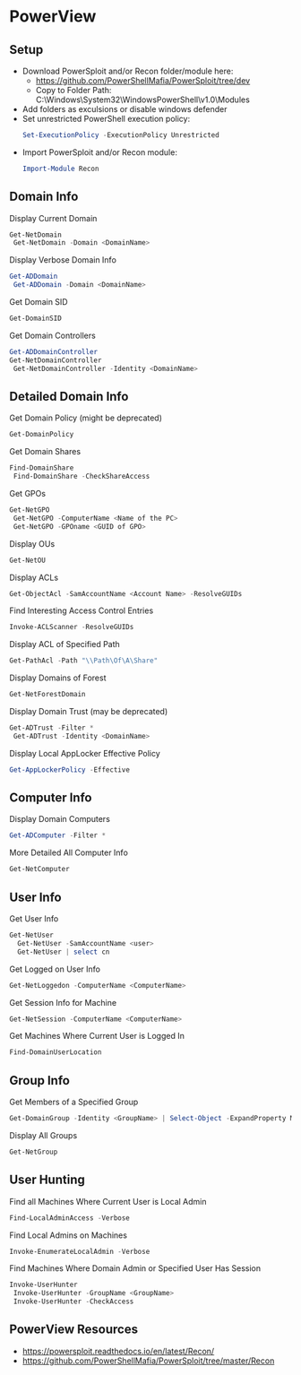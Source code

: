 # PowerView

## Setup

* Download PowerSploit and/or Recon folder/module here:
  * https://github.com/PowerShellMafia/PowerSploit/tree/dev
  * Copy to Folder Path: C:\Windows\System32\WindowsPowerShell\v1.0\Modules
* Add folders as exculsions or disable windows defender
* Set unrestricted PowerShell execution policy:
    ``` PowerShell 
    Set-ExecutionPolicy -ExecutionPolicy Unrestricted
    ```
* Import PowerSploit and/or Recon module:
    ``` PowerShell 
    Import-Module Recon
    ```

## Domain Info

Display Current Domain
```PowerShell
Get-NetDomain
 Get-NetDomain -Domain <DomainName>
```
Display Verbose Domain Info
```PowerShell
Get-ADDomain
 Get-ADDomain -Domain <DomainName>
```
Get Domain SID
```PowerShell
Get-DomainSID
```
Get Domain Controllers
```PowerShell
Get-ADDomainController
Get-NetDomainController
 Get-NetDomainController -Identity <DomainName>
```

## Detailed Domain Info

Get Domain Policy (might be deprecated)
```PowerShell
Get-DomainPolicy
```
Get Domain Shares
```PowerShell
Find-DomainShare
 Find-DomainShare -CheckShareAccess
```
Get GPOs
```PowerShell
Get-NetGPO
 Get-NetGPO -ComputerName <Name of the PC>
 Get-NetGPO -GPOname <GUID of GPO>
```
Display OUs
```PowerShell
Get-NetOU
```
Display ACLs
```PowerShell
Get-ObjectAcl -SamAccountName <Account Name> -ResolveGUIDs
```
Find Interesting Access Control Entries
```PowerShell
Invoke-ACLScanner -ResolveGUIDs
```
Display ACL of Specified Path
```PowerShell
Get-PathAcl -Path "\\Path\Of\A\Share"
```
Display Domains of Forest
```PowerShell
Get-NetForestDomain
```
Display Domain Trust (may be deprecated)
```PowerShell
Get-ADTrust -Filter *
 Get-ADTrust -Identity <DomainName>
```
Display Local AppLocker Effective Policy
```PowerShell
Get-AppLockerPolicy -Effective
```

## Computer Info

Display Domain Computers
```PowerShell
Get-ADComputer -Filter *
```
More Detailed All Computer Info
```PowerShell
Get-NetComputer
```

## User Info

Get User Info
```PowerShell
Get-NetUser
  Get-NetUser -SamAccountName <user> 
  Get-NetUser | select cn
```
Get Logged on User Info
```PowerShell
Get-NetLoggedon -ComputerName <ComputerName>
```
Get Session Info for Machine
```PowerShell
Get-NetSession -ComputerName <ComputerName>
```
Get Machines Where Current User is Logged In
```PowerShell
Find-DomainUserLocation
```

## Group Info

Get Members of a Specified Group
```PowerShell
Get-DomainGroup -Identity <GroupName> | Select-Object -ExpandProperty Member
```
Display All Groups
```PowerShell
Get-NetGroup
```

## User Hunting

Find all Machines Where Current User is Local Admin
```PowerShell
Find-LocalAdminAccess -Verbose
```
Find Local Admins on Machines
```PowerShell
Invoke-EnumerateLocalAdmin -Verbose
```
Find Machines Where Domain Admin or Specified User Has Session
```PowerShell
Invoke-UserHunter
 Invoke-UserHunter -GroupName <GroupName>
 Invoke-UserHunter -CheckAccess
```
## PowerView Resources
* https://powersploit.readthedocs.io/en/latest/Recon/
* https://github.com/PowerShellMafia/PowerSploit/tree/master/Recon